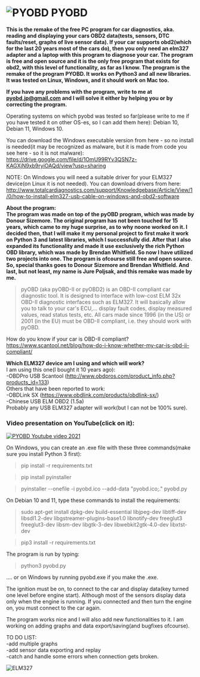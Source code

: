 # ![PYOBD](/pyobd.gif) PYOBD 
**This is the remake of the free PC program for car diagnostics, aka. reading and displaying your cars OBD2 data(tests, sensors, DTC faults/reset, graphs of live sensor data). If your car supports obd2(which for the last 20 years most of the cars do), then you only need an elm327 adapter and a laptop with this program to diagnose your car. The program is free and open source and it is the only free program that exists for obd2, with this level of functionality, as far as I know. The program is the remake of the program PYOBD. It works on Python3 and all new libraries. It was tested on Linux, Windows, and it should work on Mac too.**

**If you have any problems with the program, write to me at pyobd.jp@gmail.com and I will solve it either by helping you or by correcting the program.**

Operating systems on which pyobd was tested so far(please write to me if you have tested it on other OS-es, so I can add them here):
Debian 10, Debian 11, Windows 10.

You can download the Windows executable version from here - so no install is needed(it may be recognized as malware, but it is made from code you see here - so it is not malware):<br/>
https://drive.google.com/file/d/1OmU99RYv3QSN7z-KAGXjN9xb9ryiOAQd/view?usp=sharing

NOTE: On Windows you will need a suitable driver for your ELM327 device(on Linux it is not needed). You can download drivers from here:  http://www.totalcardiagnostics.com/support/Knowledgebase/Article/View/1/0/how-to-install-elm327-usb-cable-on-windows-and-obd2-software <br/>

**About the program:<br>
The program was made on top of the pyOBD program, which was made by Donour Sizemore. The original program has not been touched for 15 years, which came to my huge surprise, as to why noone worked on it. I decided then, that I will make it my personal project to first make it work on Python 3 and latest libraries, which I successfully did. After that I also expanded its functionality and made it use exclusively the rich Python OBD library, which was made by Brendan Whitfield. So now I have utilized two projects into one. The program is ofcourse still free and open source. So, special thanks goes to Donour Sizemore and Brendan Whitfield. And last, but not least, my name is Jure Poljsak, and this remake was made by me.**

> pyOBD (aka pyOBD-II or pyOBD2) is an OBD-II compliant car diagnostic tool. It is designed to interface with low-cost ELM 32x OBD-II diagnostic interfaces such as ELM327. It will basically allow you to talk to your car's ECU,... display fault codes, display measured values, read status tests, etc. All cars made since 1996 (in the US) or 2001 (in the EU) must be OBD-II compliant, i.e. they should work with pyOBD.

How do you know if your car is OBD-II compliant?
https://www.scantool.net/blog/how-do-i-know-whether-my-car-is-obd-ii-compliant/

**Which ELM327 device am I using and which will work?**<br/>
I am using this one(I bought it 10 years ago):<br/>
-OBDPro USB Scantool (http://www.obdpros.com/product_info.php?products_id=133)<br/>
Others that have been reported to work:<br/>
-OBDLink SX (https://www.obdlink.com/products/obdlink-sx/)<br/>
-Chinese USB ELM OBD2 (1.5a)<br/>
Probably any USB ELM327 adapter will work(but I can not be 100% sure).<br/>

### Video presentation on YouTube(click on it):
[![PYOBD Youtube video 2021](https://img.youtube.com/vi/4PHdCG6qKmQ/0.jpg)](https://www.youtube.com/watch?v=4PHdCG6qKmQ)

On Windows, you can create an .exe file with these three commands(make sure you install Python 3 first):
> pip install -r requirements.txt

> pip install pyinstaller

> pyinstaller --onefile -i pyobd.ico --add-data "pyobd.ico;." pyobd.py

On Debian 10 and 11, type these commands to install the requirements:

> sudo apt-get install dpkg-dev build-essential libjpeg-dev libtiff-dev libsdl1.2-dev libgstreamer-plugins-base1.0 libnotify-dev freeglut3 freeglut3-dev libsm-dev libgtk-3-dev libwebkit2gtk-4.0-dev libxtst-dev

> pip3 install -r requirements.txt

The program is run by typing: 
> python3 pyobd.py

.... or on Windows by running pyobd.exe if you make the .exe.

The ignition must be on, to connect to the car and display data(key turned one level before engine start). Although most of the sensors display data only when the engine is running. If you connected and then turn the engine on, you must connect to the car again.

The program works nice and I will also add new functionalities to it. I am working on adding graphs and data export/saving(and bugfixes ofcourse).

TO DO LIST:<br />
-add multiple graphs<br />
-add sensor data exporting and replay<br />
-catch and handle some errors when connection gets broken.

![ELM327](/elm327.jpg)
